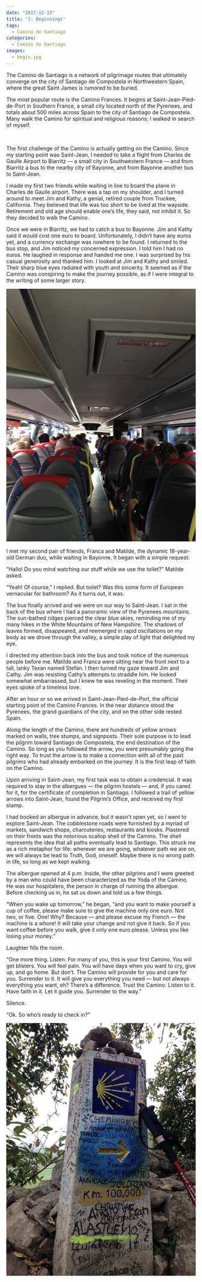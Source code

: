 ```yaml
---
date: "2017-12-13"
title: "1: Beginnings"
tags: 
  - Camino de Santiago
categories:
  - Camino de Santiago
images:
  - begin.jpg
---
```


The Camino de Santiago is a network of pilgrimage routes that ultimately converge on the city of Santiago de Compostela in Northwestern Spain, where the great Saint James is rumored to be buried. 

The most popular route is the Camino Frances. It begins at Saint-Jean-Pied-de-Port in Southern France, a small city located north of the Pyrenees, and totals about 500 miles across Spain to the city of Santiago de Compostela. Many walk the Camino for spiritual and religious reasons; I walked in search of myself.

<br>

The first challenge of the Camino is actually getting on the Camino. Since my starting point was Saint-Jean, I needed to take a flight from Charles de Gaulle Airport to Biarritz –– a small city in Southwestern France –– and from Biarritz a bus to the nearby city of Bayonne, and from Bayonne another bus to Saint-Jean. 

I made my first two friends while waiting in line to board the plane in Charles de Gaulle airport. There was a tap on my shoulder, and I turned around to meet Jim and Kathy, a genial, retired couple from Truckee, California. They believed that life was too short to be lived at the wayside. Retirement and old age should enable one’s life, they said, not inhibit it. So they decided to walk the Camino. 

Once we were in Biarritz, we had to catch a bus to Bayonne. Jim and Kathy said it would cost one euro to board. Unfortunately, I didn’t have any euros yet, and a currency exchange was nowhere to be found. I returned to the bus stop, and Jim noticed my concerned expression. I told him I had no euros. He laughed in response and handed me one. I was surprised by his casual generosity and thanked him. I looked at Jim and Kathy and smiled. Their sharp blue eyes radiated with youth and sincerity. It seemed as if the Camino was conspiring to make the journey possible, as if I were integral to the writing of some larger story.

![](bus.jpeg)

I met my second pair of friends, Franca and Matilde, the dynamic 18-year-old German duo, while waiting in Bayonne. It began with a simple request:

“Hallo! Do you mind watching our stuff while we use the toilet?” Matilde asked.

“Yeah! Of course,” I replied. But toilet? Was this some form of European vernacular for bathroom? As it turns out, it was.

The bus finally arrived and we were on our way to Saint-Jean. I sat in the back of the bus where I had a panoramic view of the Pyrenees mountains. The sun-bathed ridges pierced the clear blue skies, reminding me of my many hikes in the White Mountains of New Hampshire. The shadows of leaves formed, disappeared, and reemerged in rapid oscillations on my body as we drove through the valley, a simple play of light that delighted my eye.

I directed my attention back into the bus and took notice of the numerous people before me. Matilde and Franca were sitting near the front next to a tall, lanky Texan named Stefan. I then turned my gaze toward Jim and Cathy. Jim was resisting Cathy’s attempts to straddle him. He looked somewhat embarrassed, but I knew he was reveling in the moment. Their eyes spoke of a timeless love.

After an hour or so we arrived in Saint-Jean-Pied-de-Port, the official starting point of the Camino Frances. In the near distance stood the Pyrenees, the grand guardians of the city, and on the other side rested Spain.



Along the length of the Camino, there are hundreds of yellow arrows marked on walls, tree stumps, and signposts. Their sole purpose is to lead the pilgrim toward Santiago de Compostela, the end destination of the Camino. So long as you followed the arrow, you were presumably going the right way. To trust the arrow is to make a connection with all of the past pilgrims who had already embarked on the journey. It is the first leap of faith on the Camino.

Upon arriving in Saint-Jean, my first task was to obtain a credencial. It was required to stay in the albergues –– the pilgrim hostels –– and, if you cared for it, for the certificate of completion in Santiago. I followed a trail of yellow arrows into Saint-Jean, found the Pilgrim’s Office, and received my first stamp. 

I had booked an albergue in advance, but it wasn't open yet, so I went to explore Saint-Jean. The cobblestone roads were furnished by a myriad of markets, sandwich shops, charcuteries, restaurants and kiosks. Plastered on their fronts was the notorious scallop shell of the Camino. The shell represents the idea that all paths eventually lead to Santiago. This struck me as a rich metaphor for life: wherever we are going, whatever path we are on, we will always be lead to Truth, God, oneself. Maybe there is no wrong path in life, so long as we kept walking.

The albergue opened at 4 p.m. Inside, the other pilgrims and I were greeted by a man who could have been characterized as the Yoda of the Camino. He was our hospitalero, the person in charge of running the albergue. Before checking us in, he sat us down and told us a few things.

“When you wake up tomorrow,” he began, “and you want to make yourself a cup of coffee, please make sure to give the machine only one euro. Not two, or five. One! Why? Because –– and please excuse my French –– the machine is a whore! It will take your change and not give it back. So if you want coffee before you walk, give it only one euro please. Unless you like losing your money.”

Laughter fills the room.

“One more thing. Listen. For many of you, this is your first Camino. You will get blisters. You will feel pain. You will have days when you want to cry, give up, and go home. But don’t. The Camino will provide for you and care for you. Surrender to it. It will give you everything you need –– but not always everything you want, eh? There’s a difference. Trust the Camino. Listen to it. Have faith in it. Let it guide you. Surrender to the way.”

Silence.

“Ok. So who’s ready to check in?”

![](begin.jpg)